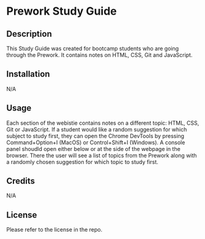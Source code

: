 # Prework Study Guide

## Description

This Study Guide was created for bootcamp students who are going through the Prework.  It contains notes on HTML, CSS, Git and JavaScript.

## Installation

N/A

## Usage

Each section of the webistie contains notes on a different topic:  HTML, CSS, Git or JavaScript.  If a student would like a random suggestion for which subject to study first, they can open the Chrome DevTools by pressing Command+Option+I (MacOS) or Control+Shift+I (Windows).  A console panel shoudld open either below or at the side of the webpage in the browser.  There the user will see a list of topics from the Prework along with a randomly chosen suggestion for which topic to study first.

## Credits

N/A

## License

Please refer to the license in the repo.